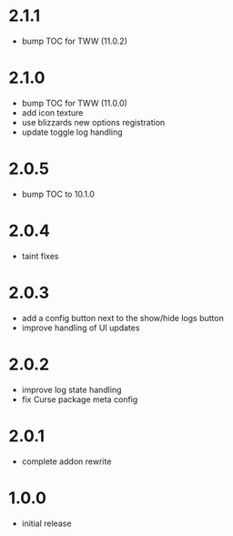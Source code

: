 # 2.1.1
- bump TOC for TWW (11.0.2)

# 2.1.0
- bump TOC for TWW (11.0.0)
- add icon texture
- use blizzards new options registration
- update toggle log handling

# 2.0.5
- bump TOC to 10.1.0

# 2.0.4
- taint fixes

# 2.0.3
- add a config button next to the show/hide logs button
- improve handling of UI updates

# 2.0.2
- improve log state handling
- fix Curse package meta config

# 2.0.1
- complete addon rewrite

# 1.0.0
- initial release